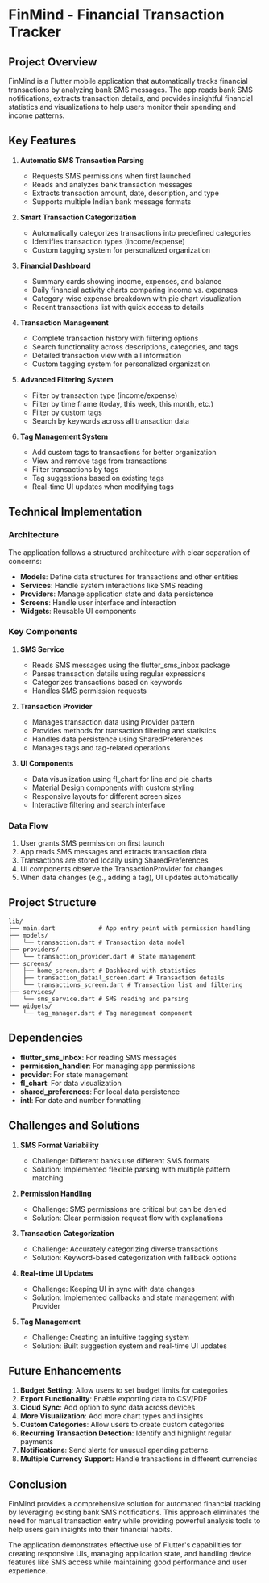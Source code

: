 # FinMind - Financial Transaction Tracker

## Project Overview

FinMind is a Flutter mobile application that automatically tracks financial transactions by analyzing bank SMS messages. The app reads bank SMS notifications, extracts transaction details, and provides insightful financial statistics and visualizations to help users monitor their spending and income patterns.

## Key Features

1. **Automatic SMS Transaction Parsing**
   - Requests SMS permissions when first launched
   - Reads and analyzes bank transaction messages
   - Extracts transaction amount, date, description, and type
   - Supports multiple Indian bank message formats

2. **Smart Transaction Categorization**
   - Automatically categorizes transactions into predefined categories
   - Identifies transaction types (income/expense)
   - Custom tagging system for personalized organization

3. **Financial Dashboard**
   - Summary cards showing income, expenses, and balance
   - Daily financial activity charts comparing income vs. expenses
   - Category-wise expense breakdown with pie chart visualization
   - Recent transactions list with quick access to details

4. **Transaction Management**
   - Complete transaction history with filtering options
   - Search functionality across descriptions, categories, and tags
   - Detailed transaction view with all information
   - Custom tagging system for personalized organization

5. **Advanced Filtering System**
   - Filter by transaction type (income/expense)
   - Filter by time frame (today, this week, this month, etc.)
   - Filter by custom tags
   - Search by keywords across all transaction data

6. **Tag Management System**
   - Add custom tags to transactions for better organization
   - View and remove tags from transactions
   - Filter transactions by tags
   - Tag suggestions based on existing tags
   - Real-time UI updates when modifying tags

## Technical Implementation

### Architecture

The application follows a structured architecture with clear separation of concerns:

- **Models**: Define data structures for transactions and other entities
- **Services**: Handle system interactions like SMS reading
- **Providers**: Manage application state and data persistence
- **Screens**: Handle user interface and interaction
- **Widgets**: Reusable UI components

### Key Components

1. **SMS Service**
   - Reads SMS messages using the flutter_sms_inbox package
   - Parses transaction details using regular expressions
   - Categorizes transactions based on keywords
   - Handles SMS permission requests

2. **Transaction Provider**
   - Manages transaction data using Provider pattern
   - Provides methods for transaction filtering and statistics
   - Handles data persistence using SharedPreferences
   - Manages tags and tag-related operations

3. **UI Components**
   - Data visualization using fl_chart for line and pie charts
   - Material Design components with custom styling
   - Responsive layouts for different screen sizes
   - Interactive filtering and search interface

### Data Flow

1. User grants SMS permission on first launch
2. App reads SMS messages and extracts transaction data
3. Transactions are stored locally using SharedPreferences
4. UI components observe the TransactionProvider for changes
5. When data changes (e.g., adding a tag), UI updates automatically

## Project Structure

```
lib/
├── main.dart            # App entry point with permission handling
├── models/
│   └── transaction.dart # Transaction data model
├── providers/
│   └── transaction_provider.dart # State management
├── screens/
│   ├── home_screen.dart # Dashboard with statistics
│   ├── transaction_detail_screen.dart # Transaction details
│   └── transactions_screen.dart # Transaction list and filtering
├── services/
│   └── sms_service.dart # SMS reading and parsing
└── widgets/
    └── tag_manager.dart # Tag management component
```

## Dependencies

- **flutter_sms_inbox**: For reading SMS messages
- **permission_handler**: For managing app permissions
- **provider**: For state management
- **fl_chart**: For data visualization
- **shared_preferences**: For local data persistence
- **intl**: For date and number formatting

## Challenges and Solutions

1. **SMS Format Variability**
   - Challenge: Different banks use different SMS formats
   - Solution: Implemented flexible parsing with multiple pattern matching

2. **Permission Handling**
   - Challenge: SMS permissions are critical but can be denied
   - Solution: Clear permission request flow with explanations

3. **Transaction Categorization**
   - Challenge: Accurately categorizing diverse transactions
   - Solution: Keyword-based categorization with fallback options

4. **Real-time UI Updates**
   - Challenge: Keeping UI in sync with data changes
   - Solution: Implemented callbacks and state management with Provider

5. **Tag Management**
   - Challenge: Creating an intuitive tagging system
   - Solution: Built suggestion system and real-time UI updates

## Future Enhancements

1. **Budget Setting**: Allow users to set budget limits for categories
2. **Export Functionality**: Enable exporting data to CSV/PDF
3. **Cloud Sync**: Add option to sync data across devices
4. **More Visualization**: Add more chart types and insights
5. **Custom Categories**: Allow users to create custom categories
6. **Recurring Transaction Detection**: Identify and highlight regular payments
7. **Notifications**: Send alerts for unusual spending patterns
8. **Multiple Currency Support**: Handle transactions in different currencies

## Conclusion

FinMind provides a comprehensive solution for automated financial tracking by leveraging existing bank SMS notifications. This approach eliminates the need for manual transaction entry while providing powerful analysis tools to help users gain insights into their financial habits.

The application demonstrates effective use of Flutter's capabilities for creating responsive UIs, managing application state, and handling device features like SMS access while maintaining good performance and user experience.